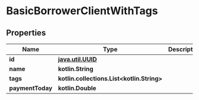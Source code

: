 
# BasicBorrowerClientWithTags

## Properties
| Name | Type | Description | Notes |
| ------------ | ------------- | ------------- | ------------- |
| **id** | [**java.util.UUID**](java.util.UUID.md) |  |  [optional] |
| **name** | **kotlin.String** |  |  [optional] |
| **tags** | **kotlin.collections.List&lt;kotlin.String&gt;** |  |  [optional] |
| **paymentToday** | **kotlin.Double** |  |  [optional] |



